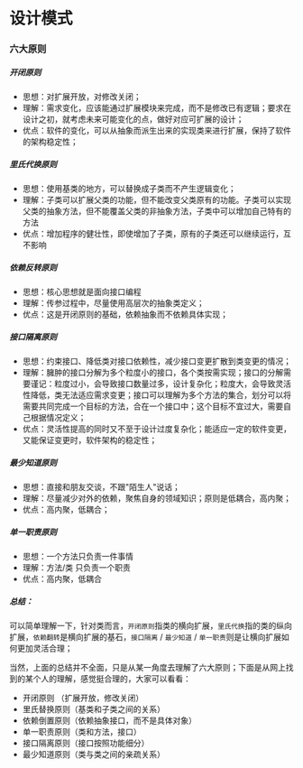 # 设计模式
### 六大原则
##### 开闭原则
- 思想：对扩展开放，对修改关闭；
- 理解：需求变化，应该能通过扩展模块来完成，而不是修改已有逻辑；要求在设计之初，就考虑未来可能变化的点，做好对应可扩展的设计；
- 优点：软件的变化，可以从抽象而派生出来的实现类来进行扩展，保持了软件的架构稳定性；

##### 里氏代换原则
- 思想：使用基类的地方，可以替换成子类而不产生逻辑变化；
- 理解：子类可以扩展父类的功能，但不能改变父类原有的功能。子类可以实现父类的抽象方法，但不能覆盖父类的非抽象方法，子类中可以增加自己特有的方法
- 优点：增加程序的健壮性，即使增加了子类，原有的子类还可以继续运行，互不影响

##### 依赖反转原则
- 思想：核心思想就是面向接口编程
- 理解：传参过程中，尽量使用高层次的抽象类定义；
- 优点：这是开闭原则的基础，依赖抽象而不依赖具体实现；

##### 接口隔离原则
- 思想：约束接口、降低类对接口依赖性，减少接口变更扩散到类变更的情况；
- 理解：臃肿的接口分解为多个粒度小的接口，各个类按需实现；接口的分解需要谨记：粒度过小，会导致接口数量过多，设计复杂化；粒度大，会导致灵活性降低，类无法适应需求变更；接口可以理解为多个方法的集合，划分可以将需要共同完成一个目标的方法，合在一个接口中；这个目标不宜过大，需要自己根据情况定义；
- 优点：灵活性提高的同时又不至于设计过度复杂化；能适应一定的软件变更，又能保证变更时，软件架构的稳定性；

##### 最少知道原则
- 思想：直接和朋友交谈，不跟"陌生人"说话；
- 理解：尽量减少对外的依赖，聚焦自身的领域知识；原则是低耦合，高内聚；
- 优点：高内聚，低耦合；

##### 单一职责原则
- 思想：一个方法只负责一件事情
- 理解：方法/类 只负责一个职责
- 优点：高内聚，低耦合

##### 总结：
可以简单理解一下，针对类而言，`开闭原则`指类的横向扩展，`里氏代换`指的类的纵向扩展，`依赖翻转`是横向扩展的基石，`接口隔离` / `最少知道` / `单一职责`则是让横向扩展如何更加灵活合理；

当然，上面的总结并不全面，只是从某一角度去理解了六大原则；下面是从网上找到的某个人的理解，感觉挺合理的，大家可以看看：
- 开闭原则 （扩展开放，修改关闭）
- 里氏替换原则（基类和子类之间的关系）
- 依赖倒置原则（依赖抽象接口，而不是具体对象）
- 单一职责原则（类和方法，接口）
- 接口隔离原则（接口按照功能细分）
- 最少知道原则（类与类之间的亲疏关系）
